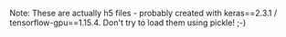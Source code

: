 Note: These are actually h5 files - probably created with keras==2.3.1 / tensorflow-gpu==1.15.4.
Don't try to load them using pickle! ;-)